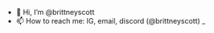 - 👋 Hi, I’m @brittneyscott
- 📫 How to reach me: IG, email, discord (@brittneyscott) 
_

<!---
brittneyscott/brittneyscott is a ✨ special ✨ repository because its `README.md` (this file) appears on your GitHub profile.
You can click the Preview link to take a look at your changes.
--->
